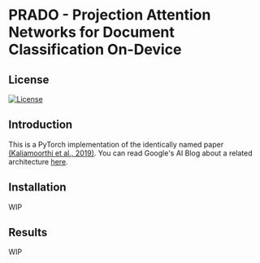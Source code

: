 # PRADO - Projection Attention Networks for Document Classification On-Device

## License

[![License](https://img.shields.io/badge/License-Apache%202.0-blue.svg)](https://opensource.org/licenses/Apache-2.0)

## Introduction

This is a PyTorch implementation of the identically named paper [(Kaliamoorthi et al., 2019)](https://www.aclweb.org/anthology/D19-1506.pdf). You can read Google's AI Blog about a related architecture [here](https://ai.googleblog.com/2020/09/advancing-nlp-with-efficient-projection.html).

## Installation

WIP

## Results

WIP
